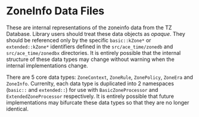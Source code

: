 # ZoneInfo Data Files

These are internal representations of the zoneinfo  data from the TZ Database.
Library users should treat these data objects as *opaque*. They should be
referenced only by the specific `basic::kZone*` or `extended::kZone*`
identifiers defined in the `src/ace_time/zonedb` and `src/ace_time/zonedbx`
directories. It is entirely possible that the internal structure of these data
types may change without warning when the internal implementations change.

There are 5 core data types: `ZoneContext`, `ZoneRule`, `ZonePolicy`, `ZoneEra`
and `ZoneInfo`. Currenlty, each data type is duplicated into 2 namespaces
(`basic::` and `extended::`) for use with `BasicZoneProcessor` and
`ExtendedZoneProcessor` respectively. It is entirely possible that future
implementations may bifurcate these data types so that they are no longer
identical.
